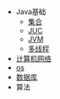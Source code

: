 * Java基础
    * [集合](/?id=集合)
    * [JUC](/?id=JUC)
    * [JVM](/?id=JVM)
    * [多线程](/?id=多线程)
* [计算机网络](/?id=计算机网络)
* [os](/?id=os)
* [数据库](/?id=数据库)
* 算法